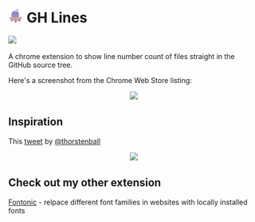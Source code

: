 # <img src="./res/favicon-96x96.png" width=30> GH Lines

<a href="https://chromewebstore.google.com/detail/gh-lines/aoidkjdhlodolpgnmeapkpfmcepkffhp">
    <img height=60 src="https://i.ibb.co/kHCVcqD/webstore.png" style="margin-bottom: 20">
</a>

A chrome extension to show line number count of files straight in the GitHub source tree.

Here's a screenshot from the Chrome Web Store listing:

<div align="center">
<img width=500  src="https://lh3.googleusercontent.com/mO6LuRkjSBiQY5yFvUK2Mwi345KCzaivprLEU5xX4aT5Au50suNGK7q9nyGssRRrzI4ytuC_Afhh_YLFBssdKaqG=s800-w800-h500">
</div>

## Inspiration

This [tweet](https://x.com/thorstenball/status/1787399621540470826) by [@thorstenball](https://twitter.com/thorstenball)

<div align="center">
    <img  width=400 src="https://i.ibb.co/GppfRwc/image.png">
</div>

## Check out my other extension

[Fontonic](https://github.com/amkhrjee/fontonic) - relpace different font families in websites with locally installed fonts
